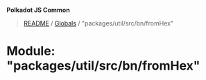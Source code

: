 **Polkadot JS Common**

> [README](../README.md) / [Globals](../globals.md) / "packages/util/src/bn/fromHex"

# Module: "packages/util/src/bn/fromHex"
